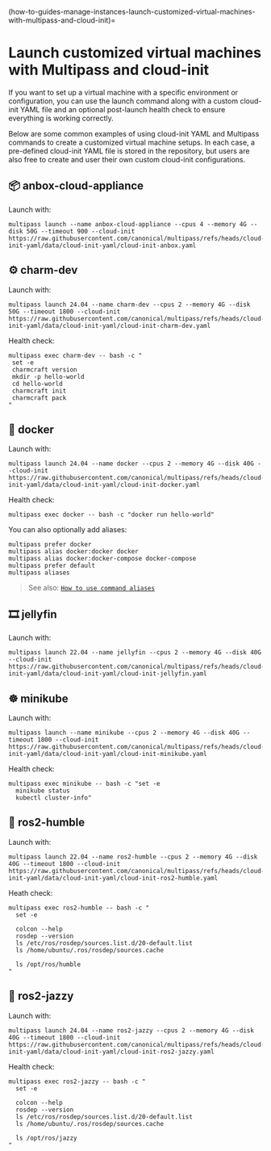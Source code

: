 (how-to-guides-manage-instances-launch-customized-virtual-machines-with-multipass-and-cloud-init)=
# Launch customized virtual machines with Multipass and cloud-init

If you want to set up a virtual machine with a specific environment or configuration, you can use the launch command along with a custom cloud-init YAML file and an optional post-launch health check to ensure everything is working correctly.

Below are some common examples of using cloud-init YAML and Multipass commands to create a customized virtual machine setups. In each case, a pre-defined cloud-init YAML file is stored in the repository, but users are also free to create and user their own custom cloud-init configurations.

## 📦 anbox-cloud-appliance
Launch with:
```{code-block} text
multipass launch --name anbox-cloud-appliance --cpus 4 --memory 4G --disk 50G --timeout 900 --cloud-init https://raw.githubusercontent.com/canonical/multipass/refs/heads/cloud-init-yaml/data/cloud-init-yaml/cloud-init-anbox.yaml
```
## ⚙️ charm-dev
Launch with:
```{code-block} text
multipass launch 24.04 --name charm-dev --cpus 2 --memory 4G --disk 50G --timeout 1800 --cloud-init https://raw.githubusercontent.com/canonical/multipass/refs/heads/cloud-init-yaml/data/cloud-init-yaml/cloud-init-charm-dev.yaml
```
Health check:
```{code-block} text
multipass exec charm-dev -- bash -c "
 set -e
 charmcraft version
 mkdir -p hello-world
 cd hello-world
 charmcraft init
 charmcraft pack
"
```
## 🐳 docker
Launch with:
```{code-block} text
multipass launch 24.04 --name docker --cpus 2 --memory 4G --disk 40G --cloud-init https://raw.githubusercontent.com/canonical/multipass/refs/heads/cloud-init-yaml/data/cloud-init-yaml/cloud-init-docker.yaml
```
Health check:
```{code-block} text
multipass exec docker -- bash -c "docker run hello-world"
```
You can also optionally add aliases:

```{code-block} text
multipass prefer docker
multipass alias docker:docker docker
multipass alias docker:docker-compose docker-compose
multipass prefer default
multipass aliases
```
> See also: [`How to use command aliases`](/how-to-guides/manage-instances/use-instance-command-aliases)

## 🎞️ jellyfin
Launch with:
```{code-block} text
multipass launch 22.04 --name jellyfin --cpus 2 --memory 4G --disk 40G --cloud-init https://raw.githubusercontent.com/canonical/multipass/refs/heads/cloud-init-yaml/data/cloud-init-yaml/cloud-init-jellyfin.yaml
```

## ☸️ minikube
Launch with:
```{code-block} text
multipass launch --name minikube --cpus 2 --memory 4G --disk 40G --timeout 1800 --cloud-init https://raw.githubusercontent.com/canonical/multipass/refs/heads/cloud-init-yaml/data/cloud-init-yaml/cloud-init-minikube.yaml
```
Health check:
```{code-block} text
multipass exec minikube -- bash -c "set -e
  minikube status
  kubectl cluster-info"
```

## 🤖 ros2-humble
Launch with:
```{code-block} text
multipass launch 22.04 --name ros2-humble --cpus 2 --memory 4G --disk 40G --timeout 1800 --cloud-init https://raw.githubusercontent.com/canonical/multipass/refs/heads/cloud-init-yaml/data/cloud-init-yaml/cloud-init-ros2-humble.yaml
```
Heath check:
```{code-block} text
multipass exec ros2-humble -- bash -c "
  set -e

  colcon --help
  rosdep --version
  ls /etc/ros/rosdep/sources.list.d/20-default.list
  ls /home/ubuntu/.ros/rosdep/sources.cache

  ls /opt/ros/humble
"
```
## 🤖 ros2-jazzy
Launch with:
```{code-block} text
multipass launch 24.04 --name ros2-jazzy --cpus 2 --memory 4G --disk 40G --timeout 1800 --cloud-init https://raw.githubusercontent.com/canonical/multipass/refs/heads/cloud-init-yaml/data/cloud-init-yaml/cloud-init-ros2-jazzy.yaml
```
Health check:
```{code-block} text
multipass exec ros2-jazzy -- bash -c "
  set -e

  colcon --help
  rosdep --version
  ls /etc/ros/rosdep/sources.list.d/20-default.list
  ls /home/ubuntu/.ros/rosdep/sources.cache

  ls /opt/ros/jazzy
"
```
